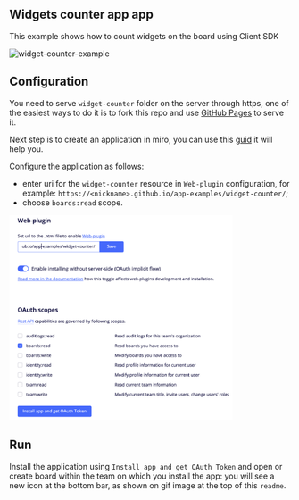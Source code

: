 ## Widgets counter app app

This example shows how to count widgets on the board using Client SDK

<img src="widget-counter-example.gif" alt="widget-counter-example" />

## Configuration

You need to serve `widget-counter` folder on the server through https, one of the easiest ways to do it is to fork this repo and use [GitHub Pages](https://pages.github.com/) to serve it.

Next step is to create an application in miro, you can use this [guid](https://developers.miro.com/docs/getting-started) it will help you.

Configure the application as follows:
- enter uri for the `widget-counter` resource in `Web-plugin` configuration, for example: `https://<nickname>.github.io/app-examples/widget-counter/`;
- choose `boards:read` scope.

<img src="app-configuration.png" width="400px" alt="app-configuration" />

## Run

Install the application using `Install app and get OAuth Token` and open or create board within the team on which you install the app: you will see a new icon at the bottom bar, as shown on gif image at the top of this `readme`.
